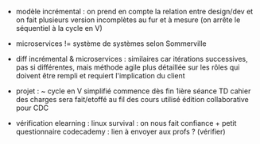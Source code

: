 - modèle incrémental :
	on prend en compte la relation
	entre design/dev et on fait plusieurs version
	incomplètes au fur et à mesure
	(on arrête le séquentiel à la cycle en V)

- microservices != système de systèmes selon Sommerville

- diff incrémental & microservices :
	similaires car itérations successives, pas
	si différentes, mais méthode agile plus
	détaillée sur les rôles qui doivent être
	rempli et requiert l'implication du client

- projet :
	~ cycle en V simplifié
	commence dès fin 1ière séance TD
	cahier des charges sera fait/etoffé au fil des cours
	utilisé édition collaborative pour CDC

- vérification elearning :
	linux survival : on nous fait confiance + petit questionnaire
	codecademy : lien à envoyer aux profs ? (vérifier)
